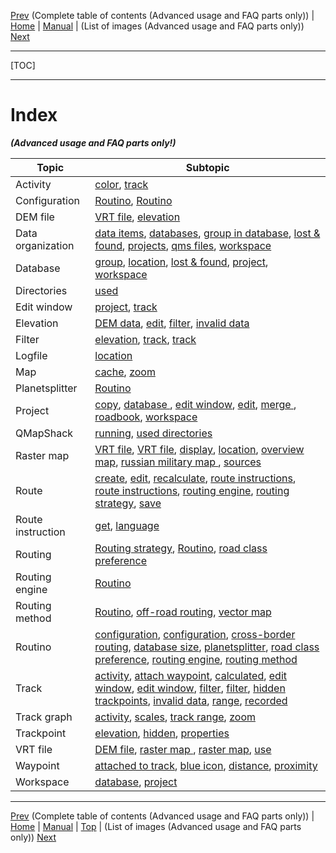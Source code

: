 [Prev](AxAdvToc) (Complete table of contents (Advanced usage and FAQ parts only)) | [Home](Home) | [Manual](DocMain) | (List of images (Advanced usage and FAQ parts only)) [Next](AxWikiImages)
- - -
[TOC]
- - -


# Index

 ___(Advanced usage and FAQ parts only!)___

Topic | Subtopic
------|------
Activity | [color](AdvTrkGeneral#markdown-header-assign-colors-to-track-activities), [track](AdvTrkGeneral#markdown-header-assign-colors-to-track-activities)
Configuration | [Routino](DocFaqConfig#markdown-header-user-relevant-qmapshack-directories-windows-version), [Routino](DocFaqRouting#markdown-header-is-there-a-possibility-to-choose-the-preferred-road-class-when-routing)
DEM file | [VRT file](DocFaqMaps#markdown-header-is-it-possible-to-use-several-vrt-files), [elevation](AdvTrkElevation#markdown-header-handle-invalid-elevation-data)
Data organization | [data items](AdvProjects#markdown-header-organization-of-qmapshack-data), [databases](AdvProjects#markdown-header-organization-of-qmapshack-data), [group in database](AdvProjects#markdown-header-organization-of-qmapshack-data), [lost & found](AdvProjects#markdown-header-organization-of-qmapshack-data), [projects](AdvProjects#markdown-header-organization-of-qmapshack-data), [qms files](AdvProjects#markdown-header-organization-of-qmapshack-data), [workspace](AdvProjects#markdown-header-organization-of-qmapshack-data)
Database | [group](AdvProjects#markdown-header-organization-of-qmapshack-data), [location](DocFaqData#markdown-header-how-to-find-the-location-of-a-database-file-used-in-qmapshack), [lost & found](AdvProjects#markdown-header-organization-of-qmapshack-data), [project](AdvProjects#markdown-header-organization-of-qmapshack-data), [workspace](DocFaqConfig#markdown-header-user-relevant-qmapshack-directories-windows-version)
Directories | [used](DocFaqConfig#markdown-header-user-relevant-qmapshack-directories-windows-version)
Edit window | [project](AdvTrkGeneral#markdown-header-attach-waypoints-to-a-track-to-get-additional-track-information), [track](AdvTrkGeneral#markdown-header-recorded-and-calculated-track-data)
Elevation | [DEM data](AdvTrkElevation#markdown-header-handle-invalid-elevation-data), [edit](AdvTrkElevation#markdown-header-manually-edit-elevation-of-a-track-point), [filter](AdvTrkElevation#markdown-header-handle-invalid-elevation-data), [invalid data](AdvTrkElevation#markdown-header-handle-invalid-elevation-data)
Filter | [elevation](AdvTrkElevation#markdown-header-handle-invalid-elevation-data), [track](AdvTrkGeneral#markdown-header-avoid-and-remove-invalid-data-in-a-track), [track](AdvTrkGeneral#markdown-header-recorded-and-calculated-track-data)
Logfile | [location](DocFaqConfig#markdown-header-user-relevant-qmapshack-directories-windows-version)
Map | [cache](DocFaqConfig#markdown-header-user-relevant-qmapshack-directories-windows-version), [zoom](DocFaqMaps#markdown-header-is-there-a-possibility-to-display-small-roadstracks-in-a-vector-map-without-zooming-in-too-much)
Planetsplitter | [Routino](DocFaqRouting#markdown-header-does-qmapshackroutino-support-cross-border-routing)
Project | [copy](AdvProjActions#markdown-header-copy-project), [database ](DocFaqData#markdown-header-how-to-find-database-to-which-a-project-belongs), [edit window](AdvTrkGeneral#markdown-header-attach-waypoints-to-a-track-to-get-additional-track-information), [edit](DocFaqData#markdown-header-how-to-edit-quickly-the-name-of-a-project), [merge ](AdvProjActions#markdown-header-merge-projects), [roadbook](AdvTrkGeneral#markdown-header-attach-waypoints-to-a-track-to-get-additional-track-information), [workspace](DocFaqData#markdown-header-why-does-qmapshack-use-a-separate-workspacedb-to-save-data)
QMapShack | [running](DocFaqConfig#markdown-header-can-i-run-several-qms-instances-at-the-same-time), [used directories](DocFaqConfig#markdown-header-user-relevant-qmapshack-directories-windows-version)
Raster map | [VRT file](DocFaqMaps#markdown-header-how-to-find-the-location-of-a-raster-map), [VRT file](DocFaqMaps#markdown-header-how-to-use-russian-military-and-similar-raster-maps-with-qmapshack), [display](DocFaqMaps#markdown-header-why-is-a-raster-map-not-displayed), [location](DocFaqMaps#markdown-header-how-to-find-the-location-of-a-raster-map), [overview map](DocFaqMaps#markdown-header-why-is-a-raster-map-not-displayed), [russian military map    ](DocFaqMaps#markdown-header-how-to-use-russian-military-and-similar-raster-maps-with-qmapshack), [sources](DocFaqMaps#markdown-header-how-to-use-russian-military-and-similar-raster-maps-with-qmapshack)
Route | [create](AdvRoutes#markdown-header-create-a-route), [edit](AdvRoutes#markdown-header-edit-a-route), [recalculate](AdvRoutes#markdown-header-edit-a-route), [route instructions](AdvRoutes#markdown-header-get-route-instructions), [route instructions](DocFaqRouting#markdown-header-why-do-route-instructions-use-different-languages), [routing engine](AdvRoutes#markdown-header-create-a-route), [routing strategy](AdvRoutes#markdown-header-create-a-route), [save](AdvRoutes#markdown-header-save-route-in-gpx-file)
Route instruction | [get](AdvRoutes#markdown-header-get-route-instructions), [language](DocFaqRouting#markdown-header-why-do-route-instructions-use-different-languages)
Routing | [Routing strategy](AdvRoutes#markdown-header-create-a-route), [Routino](DocFaqRouting#markdown-header-is-there-a-possibility-to-choose-the-preferred-road-class-when-routing), [road class preference](DocFaqRouting#markdown-header-is-there-a-possibility-to-choose-the-preferred-road-class-when-routing)
Routing engine | [Routino](AdvRoutes#markdown-header-create-a-route)
Routing method | [Routino](AdvRoutes#markdown-header-description-of-routing-methods-in-qmapshack), [off-road routing](AdvRoutes#markdown-header-description-of-routing-methods-in-qmapshack), [vector map            ](AdvRoutes#markdown-header-description-of-routing-methods-in-qmapshack)
Routino | [configuration](DocFaqConfig#markdown-header-user-relevant-qmapshack-directories-windows-version), [configuration](DocFaqRouting#markdown-header-is-there-a-possibility-to-choose-the-preferred-road-class-when-routing), [cross-border routing](DocFaqRouting#markdown-header-does-qmapshackroutino-support-cross-border-routing), [database size](DocFaqRouting#markdown-header-what-is-the-maximum-routino-databases-file-size-that-can-be-handled-by-the-qmapshack-windows-version), [planetsplitter](DocFaqRouting#markdown-header-does-qmapshackroutino-support-cross-border-routing), [road class preference](DocFaqRouting#markdown-header-is-there-a-possibility-to-choose-the-preferred-road-class-when-routing), [routing engine](AdvRoutes#markdown-header-create-a-route), [routing method](AdvRoutes#markdown-header-description-of-routing-methods-in-qmapshack)
Track | [activity](AdvTrkGeneral#markdown-header-assign-colors-to-track-activities), [attach waypoint](AdvTrkGeneral#markdown-header-attach-waypoints-to-a-track-to-get-additional-track-information), [calculated](AdvTrkGeneral#markdown-header-recorded-and-calculated-track-data), [edit window](AdvTrkGeneral#markdown-header-recorded-and-calculated-track-data), [edit window](AdvTrkGeneral#markdown-header-select-a-range-of-a-track), [filter](AdvTrkGeneral#markdown-header-avoid-and-remove-invalid-data-in-a-track), [filter](AdvTrkGeneral#markdown-header-recorded-and-calculated-track-data), [hidden trackpoints](AdvTrkGeneral#markdown-header-select-a-range-of-a-track), [invalid data](AdvTrkGeneral#markdown-header-avoid-and-remove-invalid-data-in-a-track), [range](AdvTrkGeneral#markdown-header-select-a-range-of-a-track), [recorded](AdvTrkGeneral#markdown-header-recorded-and-calculated-track-data)
Track graph | [activity](AdvTrkGeneral#markdown-header-assign-colors-to-track-activities), [scales](AdvTrkGraphs#markdown-header-select-a-scale-range-for-track-data-display), [track range](AdvTrkGeneral#markdown-header-select-a-range-of-a-track), [zoom](AdvTrkGraphs#markdown-header-zoom-track-graphs)
Trackpoint | [elevation](AdvTrkElevation#markdown-header-manually-edit-elevation-of-a-track-point), [hidden](AdvTrkGeneral#markdown-header-select-a-range-of-a-track), [properties](AdvTrkGeneral#markdown-header-recorded-and-calculated-track-data)
VRT file | [DEM file](DocFaqMaps#markdown-header-is-it-possible-to-use-several-vrt-files), [raster map    ](DocFaqMaps#markdown-header-how-to-find-the-location-of-a-raster-map), [raster map](DocFaqMaps#markdown-header-how-to-use-russian-military-and-similar-raster-maps-with-qmapshack), [use](DocFaqMaps#markdown-header-is-it-possible-to-use-several-vrt-files)
Waypoint | [attached to track](AdvTrkGeneral#markdown-header-attach-waypoints-to-a-track-to-get-additional-track-information), [blue icon](DocFaqMaps#markdown-header-why-are-waypoints-shown-with-a-blue-dot-icon), [distance](DocFaqHandling#markdown-header-how-to-find-distance-between-waypoints), [proximity](DocFaqHandling#markdown-header-how-to-find-distance-between-waypoints)
Workspace | [database](DocFaqConfig#markdown-header-user-relevant-qmapshack-directories-windows-version), [project](DocFaqData#markdown-header-why-does-qmapshack-use-a-separate-workspacedb-to-save-data)

- - -
[Prev](AxAdvToc) (Complete table of contents (Advanced usage and FAQ parts only)) | [Home](Home) | [Manual](DocMain) | [Top](#) | (List of images (Advanced usage and FAQ parts only)) [Next](AxWikiImages)
